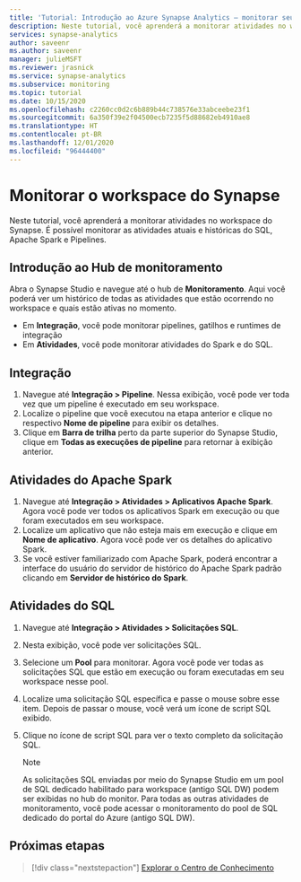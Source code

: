 ```yaml
---
title: 'Tutorial: Introdução ao Azure Synapse Analytics – monitorar seu workspace do Synapse'
description: Neste tutorial, você aprenderá a monitorar atividades no workspace do Synapse.
services: synapse-analytics
author: saveenr
ms.author: saveenr
manager: julieMSFT
ms.reviewer: jrasnick
ms.service: synapse-analytics
ms.subservice: monitoring
ms.topic: tutorial
ms.date: 10/15/2020
ms.openlocfilehash: c2260cc0d2c6b889b44c738576e33abceebe23f1
ms.sourcegitcommit: 6a350f39e2f04500ecb7235f5d88682eb4910ae8
ms.translationtype: HT
ms.contentlocale: pt-BR
ms.lasthandoff: 12/01/2020
ms.locfileid: "96444400"
---
```

# <a name="monitor-your-synapse-workspace"></a>Monitorar o workspace do Synapse

Neste tutorial, você aprenderá a monitorar atividades no workspace do Synapse. É possível monitorar as atividades atuais e históricas do SQL, Apache Spark e Pipelines. 

## <a name="introduction-to-the-monitor-hub"></a>Introdução ao Hub de monitoramento

Abra o Synapse Studio e navegue até o hub de **Monitoramento**. Aqui você poderá ver um histórico de todas as atividades que estão ocorrendo no workspace e quais estão ativas no momento. 

* Em **Integração**, você pode monitorar pipelines, gatilhos e runtimes de integração
* Em **Atividades**, você pode monitorar atividades do Spark e do SQL. 

## <a name="integration"></a>Integração

1. Navegue até **Integração > Pipeline**. Nessa exibição, você pode ver toda vez que um pipeline é executado em seu workspace. 
1. Localize o pipeline que você executou na etapa anterior e clique no respectivo **Nome de pipeline** para exibir os detalhes.
1. Clique em **Barra de trilha** perto da parte superior do Synapse Studio, clique em **Todas as execuções de pipeline** para retornar à exibição anterior.

## <a name="apache-spark-activities"></a>Atividades do Apache Spark

1. Navegue até **Integração > Atividades > Aplicativos Apache Spark**. Agora você pode ver todos os aplicativos Spark em execução ou que foram executados em seu workspace.
1. Localize um aplicativo que não esteja mais em execução e clique em **Nome de aplicativo**. Agora você pode ver os detalhes do aplicativo Spark.
1. Se você estiver familiarizado com Apache Spark, poderá encontrar a interface do usuário do servidor de histórico do Apache Spark padrão clicando em **Servidor de histórico do Spark**.

## <a name="sql-activities"></a>Atividades do SQL

1. Navegue até **Integração > Atividades > Solicitações SQL**.
1. Nesta exibição, você pode ver solicitações SQL.
1. Selecione um **Pool** para monitorar. Agora você pode ver todas as solicitações SQL que estão em execução ou foram executadas em seu workspace nesse pool.
1. Localize uma solicitação SQL específica e passe o mouse sobre esse item. Depois de passar o mouse, você verá um ícone de script SQL exibido.
1. Clique no ícone de script SQL para ver o texto completo da solicitação SQL.

    > [!NOTE] 
    > As solicitações SQL enviadas por meio do Synapse Studio em um pool de SQL dedicado habilitado para workspace (antigo SQL DW) podem ser exibidas no hub do monitor. Para todas as outras atividades de monitoramento, você pode acessar o monitoramento do pool de SQL dedicado do portal do Azure (antigo SQL DW).

## <a name="next-steps"></a>Próximas etapas

> [!div class="nextstepaction"]
> [Explorar o Centro de Conhecimento](get-started-knowledge-center.md)
